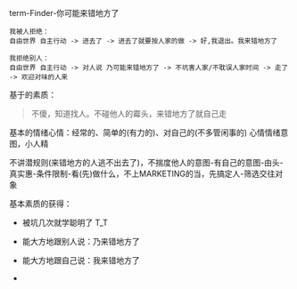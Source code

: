 
term-Finder-你可能来错地方了

```
我被人拒绝：
自由世界 自主行动 -> 进去了 -> 进去了就要按人家的做 -> 好,我退出。我来错地方了

我拒绝别人：
自由世界 自主行动 -> 对人说 乃可能来错地方了 -> 不坑害人家/不耽误人家时间 -> 走了 -> 欢迎对味的人来

```


基于的素质：

> 不傻，知道找人。不碰他人的霉头，来错地方了就自己走

基本的情绪心情：经常的、简单的(有力的)、对自己的(不多管闲事的) 心情情绪意图，小人精

不讲潜规则(来错地方的人逃不出去了)，不揣度他人的意图-有自己的意图-由头-真实惠-条件限制-看(先)做什么，不上MARKETING的当，先搞定人-筛选交往对象

基本素质的获得：

- 被坑几次就学聪明了 T_T

- 能大方地跟别人说：乃来错地方了

- 能大方地跟自己说：我来错地方了




-
